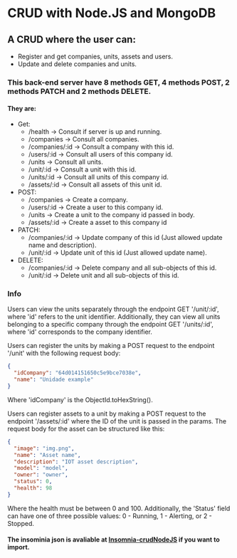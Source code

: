 # CRUD with Node.JS and MongoDB

## A CRUD where the user can:

- Register and get companies, units, assets and users.
- Update and delete companies and units.

### This back-end server have 8 methods GET, 4 methods POST, 2 methods PATCH and 2 methods DELETE.

#### They are:

- Get:
  - /health -> Consult if server is up and running.
  - /companies -> Consult all companies.
  - /companies/:id -> Consult a company with this id.
  - /users/:id -> Consult all users of this company id.
  - /units -> Consult all units.
  - /unit/:id -> Consult a unit with this id.
  - /units/:id -> Consult all units of this company id.
  - /assets/:id -> Consult all assets of this unit id.
- POST:
  - /companies -> Create a company.
  - /users/:id -> Create a user to this company id.
  - /units -> Create a unit to the company id passed in body.
  - /assets/:id -> Create a asset to this company id
- PATCH:
  - /companies/:id -> Update company of this id (Just allowed update name and description).
  - /unit/:id -> Update unit of this id (Just allowed update name).
- DELETE:
  - /companies/:id -> Delete company and all sub-objects of this id.
  - /unit/:id -> Delete unit and all sub-objects of this id.

### Info

Users can view the units separately through the endpoint GET '/unit/:id', where 'id' refers to the unit identifier. Additionally, they can view all units belonging to a specific company through the endpoint GET '/units/:id', where 'id' corresponds to the company identifier.

Users can register the units by making a POST request to the endpoint '/unit' with the following request body:

```json
{
  "idCompany": "64d014151650c5e9bce7038e",
  "name": "Unidade example"
}
```

Where 'idCompany' is the ObjectId.toHexString().

Users can register assets to a unit by making a POST request to the endpoint '/assets/:id' where the ID of the unit is passed in the params. The request body for the asset can be structured like this:

```json
{
  "image": "img.png",
  "name": "Asset name",
  "description": "IOT asset description",
  "model": "model",
  "owner": "owner",
  "status": 0,
  "health": 98
}
```

Where the health must be between 0 and 100. Additionally, the 'Status' field can have one of three possible values: 0 - Running, 1 - Alerting, or 2 - Stopped.

#### The insominia json is avaliable at [Insomnia-crudNodeJS](./assets/Insomnia-crudNodeJS.json) if you want to import.
